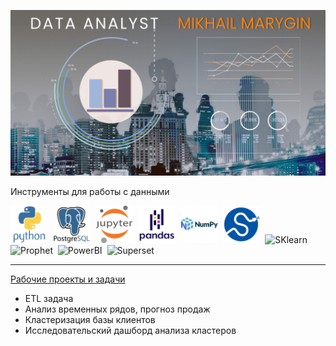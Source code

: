 [![Mikhail's GitHub Banner](./header2.jpg)](https://github.com/maryginm)

Инструменты для работы с данными
<div>
  <img src='https://github.com/devicons/devicon/blob/55609aa5bd817ff167afce0d965585c92040787a/icons/python/python-original-wordmark.svg'
title="Python" alt="Python" width="60" height="60"/>&nbsp;
  <img src='https://github.com/devicons/devicon/blob/55609aa5bd817ff167afce0d965585c92040787a/icons/postgresql/postgresql-original-wordmark.svg'
title="Postgres" alt="Postgres" width="60" height="60"/>&nbsp;
  <img src='https://github.com/devicons/devicon/blob/55609aa5bd817ff167afce0d965585c92040787a/icons/jupyter/jupyter-original-wordmark.svg'
title="Jupyter" alt="Jupyter" width="60" height="60"/>&nbsp;
  <img src='https://github.com/devicons/devicon/blob/55609aa5bd817ff167afce0d965585c92040787a/icons/pandas/pandas-original-wordmark.svg' title="Pandas" alt="Pandas" width="60" height="60"/>&nbsp;
<img src='https://github.com/devicons/devicon/blob/55609aa5bd817ff167afce0d965585c92040787a/icons/numpy/numpy-original-wordmark.svg'
title="Numpy" alt="Numpy" width="60" height="60"/>&nbsp;
  <img src='https://raw.githubusercontent.com/scipy/scipy/main/doc/source/_static/logo.svg'
title="Scipy" alt="Scipy" width="60" height="60"/>&nbsp;
<img src='https://raw.githubusercontent.com/scikit-learn/scikit-learn/main/doc/logos/scikit-learn-logo.png'
title="SKlearn" alt="SKlearn" width="110" height="60"/>&nbsp;
<img src='https://forecastr-io.herokuapp.com/static/img/facebook_prophet_icon.png'
title="Prophet" alt="Prophet" width="60" height="60"/>&nbsp;
<img src='https://github.com/microsoft/PowerBI-Icons/blob/2bf1c982fb24528eee1559a96a25eb534c175cfd/SVG/Power-BI.svg'
title="PowerBI" alt="PowerBI" width="60" height="60"/>&nbsp;
<img src='https://upload.wikimedia.org/wikipedia/commons/0/0e/Superset_logo.svg'
title="Superset" alt="Superset" width="110" height="60"/>&nbsp;
</div>

----------------------------------------------------------------
[Рабочие проекты и задачи](https://github.com/maryginm/Work_analysis_tasks)
- ETL задача
- Анализ временных рядов, прогноз продаж
- Кластеризация базы клиентов
- Исследовательский дашборд анализа кластеров
